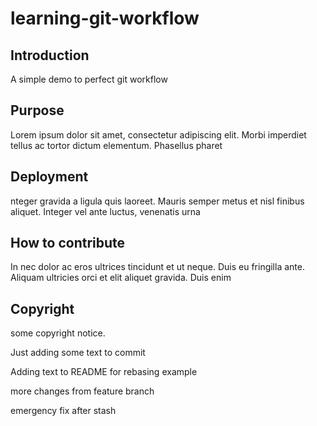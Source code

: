 # learning-git-workflow

## Introduction

A simple demo to perfect git workflow

## Purpose

Lorem ipsum dolor sit amet, consectetur adipiscing elit. Morbi imperdiet tellus ac tortor dictum elementum. Phasellus pharet

## Deployment

nteger gravida a ligula quis laoreet. Mauris semper metus et nisl finibus aliquet. Integer vel ante luctus, venenatis urna 

## How to contribute

In nec dolor ac eros ultrices tincidunt et ut neque. Duis eu fringilla ante. Aliquam ultricies orci et elit aliquet gravida. Duis enim

## Copyright

some copyright notice.

Just adding some text to commit

Adding text to README for rebasing example

more changes from feature branch

emergency fix after stash
